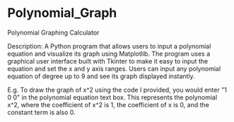 # Polynomial_Graph
Polynomial Graphing Calculator

Description: A Python program that allows users to input a polynomial equation and visualize its graph using Matplotlib. The program uses a graphical user interface built with Tkinter to make it easy to input the equation and set the x and y axis ranges. Users can input any polynomial equation of degree up to 9 and see its graph displayed instantly. 

E.g. To draw the graph of x^2 using the code I provided, you would enter "1 0 0" in the polynomial equation text box. This represents the polynomial x^2, where the coefficient of x^2 is 1, the coefficient of x is 0, and the constant term is also 0.
